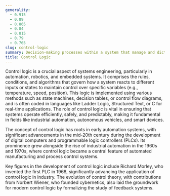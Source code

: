 ```yaml
---
generality:
  - 0.915
  - 0.89
  - 0.865
  - 0.84
  - 0.815
  - 0.79
  - 0.765
slug: control-logic
summary: Decision-making processes within a system that manage and dictate how various components respond to inputs, aiming to achieve desired outcomes or maintain specific conditions.
title: Control Logic
---
```


Control logic is a crucial aspect of systems engineering, particularly in automation, robotics, and embedded systems. It comprises the rules, conditions, and algorithms that govern how a system reacts to different inputs or states to maintain control over specific variables (e.g., temperature, speed, position). This logic is implemented using various methods such as state machines, decision tables, or control flow diagrams, and is often coded in languages like Ladder Logic, Structured Text, or C for real-time applications. The role of control logic is vital in ensuring that systems operate efficiently, safely, and predictably, making it fundamental in fields like industrial automation, autonomous vehicles, and smart devices.

The concept of control logic has roots in early automation systems, with significant advancements in the mid-20th century during the development of digital computers and programmable logic controllers (PLCs). Its prominence grew alongside the rise of industrial automation in the 1960s and 1970s, where control logic became a central feature of automated manufacturing and process control systems.

Key figures in the development of control logic include Richard Morley, who invented the first PLC in 1968, significantly advancing the application of control logic in industry. The evolution of control theory, with contributions from Norbert Wiener, who founded cybernetics, also laid the groundwork for modern control logic by formalizing the study of feedback systems.
